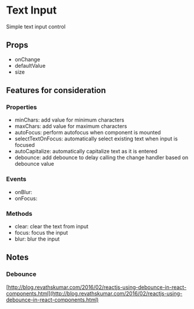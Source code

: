 # Text Input

Simple text input control

## Props
* onChange
* defaultValue
* size

## Features for consideration
### Properties
* minChars: add value for minimum characters
* maxChars: add value for maximum characters
* autoFocus: perform autofocus when component is mounted
* selectTextOnFocus: automatically select existing text when input is focused
* autoCapitalize: automatically capitalize text as it is entered
* debounce: add debounce to delay calling the change handler based on debounce value

### Events
* onBlur:
* onFocus:

### Methods
* clear: clear the text from input
* focus: focus the input
* blur: blur the input


## Notes
### Debounce
[http://blog.revathskumar.com/2016/02/reactjs-using-debounce-in-react-components.html](http://blog.revathskumar.com/2016/02/reactjs-using-debounce-in-react-components.html)

